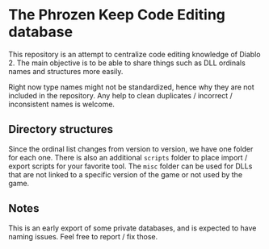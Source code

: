 # The Phrozen Keep Code Editing database

This repository is an attempt to centralize code editing knowledge of Diablo 2.
The main objective is to be able to share things such as DLL ordinals names and structures more easily.

Right now type names might not be standardized, hence why they are not included in the repository.
Any help to clean duplicates / incorrect / inconsistent names is welcome.

## Directory structures

Since the ordinal list changes from version to version, we have one folder for each one.
There is also an additional `scripts` folder to place import / export scripts for your favorite tool.
The `misc` folder can be used for DLLs that are not linked to a specific version of the game or not used by the game.

## Notes

This is an early export of some private databases, and is expected to have naming issues.
Feel free to report / fix those.
